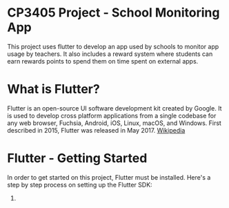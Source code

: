 # CP3405 Project - School Monitoring App

This project uses flutter to develop an app used by schools to monitor app usage by teachers. It also includes a reward system where students can earn rewards
points to spend them on time spent on external apps.

# What is Flutter?
Flutter is an open-source UI software development kit created by Google. It is used to develop cross platform applications from a single codebase for any web browser, Fuchsia, Android, iOS, Linux, macOS, and Windows. First described in 2015, Flutter was released in May 2017. [Wikipedia](https://en.wikipedia.org/wiki/Flutter_(software))

# Flutter - Getting Started
In order to get started on this project, Flutter must be installed. Here's a step by step process on setting up the Flutter SDK:

1. 
